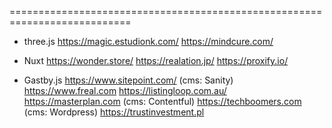 

===========================================================================
- three.js
	https://magic.estudionk.com/
	https://mindcure.com/


- Nuxt
	https://wonder.store/
	https://realation.jp/
	https://proxify.io/

- Gastby.js
	https://www.sitepoint.com/			(cms: Sanity)
	https://www.freal.com
	https://listingloop.com.au/
	https://masterplan.com 				(cms: Contentful)
	https://techboomers.com 			(cms: Wordpress)
	https://trustinvestment.pl